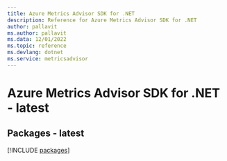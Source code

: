 ```yaml
---
title: Azure Metrics Advisor SDK for .NET
description: Reference for Azure Metrics Advisor SDK for .NET
author: pallavit
ms.author: pallavit
ms.data: 12/01/2022
ms.topic: reference
ms.devlang: dotnet
ms.service: metricsadvisor
---
```

# Azure Metrics Advisor SDK for .NET - latest
## Packages - latest
[!INCLUDE [packages](metrics-advisor-index.md)]